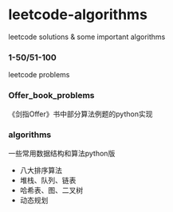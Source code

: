# leetcode-algorithms
leetcode solutions &amp; some important algorithms

### 1-50/51-100
leetcode problems

### Offer_book_problems
《剑指Offer》书中部分算法例题的python实现

### algorithms
一些常用数据结构和算法python版
 * 八大排序算法
 * 堆栈、队列、链表
 * 哈希表、图、二叉树
 * 动态规划
